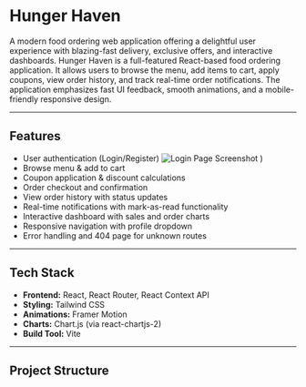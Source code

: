 # Hunger Haven

A modern food ordering web application offering a delightful user experience with blazing-fast delivery, exclusive offers, and interactive dashboards. Hunger Haven is a full-featured React-based food ordering application. It allows users to browse the menu, add items to cart, apply coupons, view order history, and track real-time order notifications. The application emphasizes fast UI feedback, smooth animations, and a mobile-friendly responsive design.

---

## Features

- User authentication (Login/Register)
  ![Login Page Screenshot](./pictures/login.png)
)
- Browse menu & add to cart
- Coupon application & discount calculations
- Order checkout and confirmation
- View order history with status updates
- Real-time notifications with mark-as-read functionality
- Interactive dashboard with sales and order charts
- Responsive navigation with profile dropdown
- Error handling and 404 page for unknown routes

---

## Tech Stack

- **Frontend:** React, React Router, React Context API
- **Styling:** Tailwind CSS
- **Animations:** Framer Motion
- **Charts:** Chart.js (via react-chartjs-2)
- **Build Tool:** Vite

---

## Project Structure

